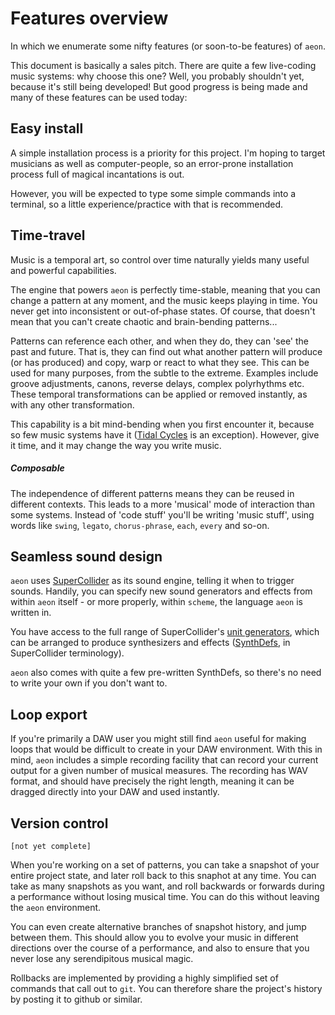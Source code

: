 # Features overview
In which we enumerate some nifty features (or soon-to-be features) of `aeon`.

This document is basically a sales pitch. There are quite a few live-coding music
systems: why choose this one? Well, you probably shouldn't yet, because it's still
being developed! But good progress is being made and many of these features can be
used today:

## Easy install

A simple installation process is a priority for this project. I'm hoping to target
musicians as well as computer-people, so an error-prone installation process full
of magical incantations is out.

However, you will be expected to type some simple commands into a terminal, so
a little experience/practice with that is recommended.

## Time-travel

Music is a temporal art, so control over time naturally yields many useful and
powerful capabilities.

The engine that powers `aeon` is perfectly time-stable, meaning that you can change a
pattern at any moment, and the music keeps playing in time. You never get into
inconsistent or out-of-phase states. Of course, that doesn't mean that you can't create
chaotic and brain-bending patterns...

Patterns can reference each other, and when they do, they can 'see' the past and
future. That is, they can find out what another pattern will produce (or has produced)
and copy, warp or react to what they see. This can be used for many purposes, from the
subtle to the extreme. Examples include groove adjustments, canons, reverse delays,
complex polyrhythms etc. These temporal transformations can be applied or removed
instantly, as with any other transformation.

This capability is a bit mind-bending when you first encounter it, because so few
music systems have it ([Tidal Cycles](https://tidalcycles.org/) is an exception). 
However, give it time, and it may change the way you write music.

##### Composable

The independence of different patterns means they can be reused in different
contexts. This leads to a more 'musical' mode of interaction than some systems. Instead of
'code stuff' you'll be writing 'music stuff', using words like `swing`, `legato`,
`chorus-phrase`, `each`, `every` and so-on.

## Seamless sound design

`aeon` uses [SuperCollider](https://supercollider.github.io/) as its sound engine, 
telling it when to trigger sounds. Handily, you can specify new sound generators 
and effects from within `aeon` itself - or more properly, within `scheme`, the 
language  `aeon` is written in. 

You have access to the full range of SuperCollider's [unit
generators](http://doc.sccode.org/Browse.html#UGens%3EGenerators%3EDeterministic), which
can be arranged to produce synthesizers and effects
([SynthDefs](http://doc.sccode.org/Tutorials/Getting-Started/10-SynthDefs-and-Synths.html),
in SuperCollider terminology).

`aeon` also comes with quite a few pre-written SynthDefs, so there's no need to 
write your own if you don't want to.

## Loop export

If you're primarily a DAW user you might still find `aeon` useful for making loops
that would be difficult to create in your DAW environment. With this in mind,
`aeon` includes a simple recording facility that can record your current output for
a given number of musical measures. The recording has WAV format, and should have 
precisely the right length, meaning it can be dragged directly into your DAW and 
used instantly.

## Version control

`[not yet complete]`

When you're working on a set of patterns, you can take a snapshot of your entire project
state, and later roll back to this snaphot at any time. You can take as many snapshots
as you want, and roll backwards or forwards during a performance without losing musical 
time. You can do this without leaving the `aeon` environment.

You can even create alternative branches of snapshot history, and jump between them. 
This should allow you to evolve your music in different directions over the course 
of a performance, and also to ensure that you never lose any serendipitous musical magic.

Rollbacks are implemented by providing a highly simplified set of commands that
call out to `git`. You can therefore share the project's history by posting it to
github or similar.

